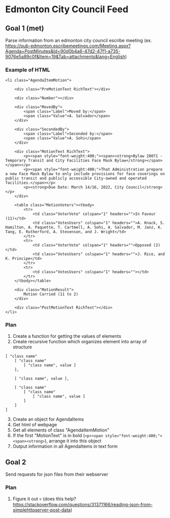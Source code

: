 # Edmonton City Council Feed

## Goal 1 (met)
Parse information from an edmonton city council escribe meeting
(ex. https://pub-edmonton.escribemeetings.com/Meeting.aspx?Agenda=PostMinutes&Id=90d0b4a6-47d2-47f1-a735-9076e5a89c0f&Item=19&Tab=attachments&lang=English)

### Example of HTML
```
<li class="AgendaItemMotion">

    <div class="PreMotionText RichText"></div>
    
    <div class="Number"></div>
    
    <div class="MovedBy">
        <span class="Label">Moved by:</span>
        <span class="Value">A. Salvador</span>
    </div>
    
    <div class="SecondedBy">
        <span class="Label">Seconded by:</span>
        <span class="Value">A. Sohi</span>
    </div>
    
    <div class="MotionText RichText">
        <p><span style="font-weight:400;"><span><strong>Bylaw 20071 - Temporary Transit and City Facilities Face Mask Bylaw</strong></span></span></p>
        <p><span style="font-weight:400;">That Administration prepare a new Face Mask Bylaw to only include provisions for face coverings on public transit and publicly accessible City-owned and operated facilities.</span></p>
        <p><strong>Due Date: March 14/16, 2022, City Council</strong></p>
    </div>
    
    <table class="MotionVoters"><tbody>
        <tr>
            <td class="VoterVote" colspan="1" headers="">In Favour (11)</td>
            <td class="VotesUsers" colspan="1" headers="">A. Knack, S. Hamilton, A. Paquette, T. Cartmell, A. Sohi, A. Salvador, M. Janz, K. Tang, E. Rutherford, A. Stevenson, and J. Wright</td>
        </tr>
        <tr>
            <td class="VoterVote" colspan="1" headers="">Opposed (2)</td>
            <td class="VotesUsers" colspan="1" headers="">J. Rice, and K. Principe</td>
        </tr>
        <tr>
            <td class="VotesUsers" colspan="1" headers=""></td>
        </tr>
    </tbody></table>
    
    <div class="MotionResult">
        Motion Carried (11 to 2)
    </div>
    
    <div class="PostMotionText RichText"></div>
</li>
```

### Plan
1. Create a function for getting the values of elements
2. Create recursive function which organizes element into array of structure
```
[ "class name"
    [ "class name"
        [ "class name", value ]
    ],
    
    [ "class name", value ],

    [ "class name"
        [ "class name"
            [ "class name", value ]
        ]
    ]
]
```
3. Create an object for AgendaItems
4. Get html of webpage
5. Get all elements of class "AgendaItemMotion"
6. If the first "MotionText" is in bold (`<p><span style="font-weight:400;"><span><strong>`), arrange it into this object
7. Output information in all AgendaItems in text form

## Goal 2
Send requests for json files from their webserver

### Plan
1. Figure it out 💀 (does this help? https://stackoverflow.com/questions/31371166/reading-json-from-simplehttpserver-post-data)
